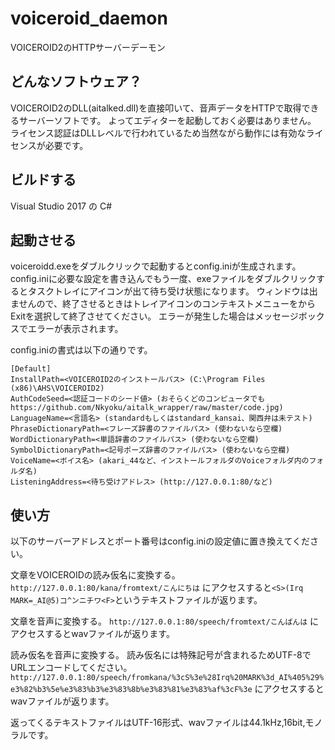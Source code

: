 # voiceroid_daemon
VOICEROID2のHTTPサーバーデーモン

## どんなソフトウェア？
VOICEROID2のDLL(aitalked.dll)を直接叩いて、音声データをHTTPで取得できるサーバーソフトです。
よってエディターを起動しておく必要はありません。
ライセンス認証はDLLレベルで行われているため当然ながら動作には有効なライセンスが必要です。

## ビルドする
Visual Studio 2017 の C#

## 起動させる
voiceroidd.exeをダブルクリックで起動するとconfig.iniが生成されます。
config.iniに必要な設定を書き込んでもう一度、exeファイルをダブルクリックするとタスクトレイにアイコンが出て待ち受け状態になります。
ウィンドウは出ませんので、終了させるときはトレイアイコンのコンテキストメニューをからExitを選択して終了させてください。
エラーが発生した場合はメッセージボックスでエラーが表示されます。

config.iniの書式は以下の通りです。
```
[Default]
InstallPath=<VOICEROID2のインストールパス> (C:\Program Files (x86)\AHS\VOICEROID2)
AuthCodeSeed=<認証コードのシード値> (おそらくどのコンピュータでもhttps://github.com/Nkyoku/aitalk_wrapper/raw/master/code.jpg)
LanguageName=<言語名> (standardもしくはstandard_kansai、関西弁は未テスト)
PhraseDictionaryPath=<フレーズ辞書のファイルパス> (使わないなら空欄)
WordDictionaryPath=<単語辞書のファイルパス> (使わないなら空欄)
SymbolDictionaryPath=<記号ポーズ辞書のファイルパス> (使わないなら空欄)
VoiceName=<ボイス名> (akari_44など、インストールフォルダのVoiceフォルダ内のフォルダ名)
ListeningAddress=<待ち受けアドレス> (http://127.0.0.1:80/など)
```

## 使い方
以下のサーバーアドレスとポート番号はconfig.iniの設定値に置き換えてください。

文章をVOICEROIDの読み仮名に変換する。
`http://127.0.0.1:80/kana/fromtext/こんにちは`
にアクセスすると`<S>(Irq MARK=_AI@5)コ^ンニチワ<F>`というテキストファイルが返ります。

文章を音声に変換する。
`http://127.0.0.1:80/speech/fromtext/こんばんは`
にアクセスするとwavファイルが返ります。

読み仮名を音声に変換する。
読み仮名には特殊記号が含まれるためUTF-8でURLエンコードしてください。
`http://127.0.0.1:80/speech/fromkana/%3cS%3e%28Irq%20MARK%3d_AI%405%29%e3%82%b3%5e%e3%83%b3%e3%83%8b%e3%83%81%e3%83%af%3cF%3e`
にアクセスするとwavファイルが返ります。

返ってくるテキストファイルはUTF-16形式、wavファイルは44.1kHz,16bit,モノラルです。


